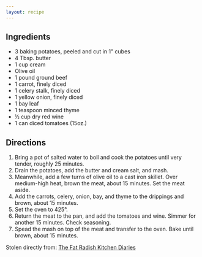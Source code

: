 ```yaml
---
layout: recipe
---
```


## Ingredients

- 3 baking potatoes, peeled and cut in 1" cubes
- 4 Tbsp. butter
- 1 cup cream
- Olive oil
- 1 pound ground beef
- 1 carrot, finely diced
- 1 celery stalk, finely diced
- 1 yellow onion, finely diced
- 1 bay leaf
- 1 teaspoon minced thyme
- &frac12; cup dry red wine
- 1 can diced tomatoes (15oz.)

## Directions

1. Bring a pot of salted water to boil and cook the potatoes until very tender, roughly 25 minutes.
2. Drain the potatoes, add the butter and cream salt, and mash.
3. Meanwhile, add a few turns of olive oil to a cast iron skillet. Over medium-high heat, brown the meat, about 15 minutes. Set the meat aside.
4. Add the carrots, celery, onion, bay, and thyme to the drippings and brown, about 15 minutes.
5. Set the oven to 425&deg;.
6. Return the meat to the pan, and add the tomatoes and wine. Simmer for another 15 minutes. Check seasoning.
7. Spead the mash on top of the meat and transfer to the oven. Bake until brown, about 15 minutes.

Stolen directly from: [The Fat Radish Kitchen Diaries](http://www.amazon.com/The-Fat-Radish-Kitchen-Diaries/dp/0847843343?tag=food52-20)
